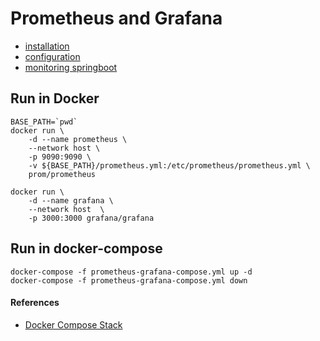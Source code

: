 # Prometheus and Grafana 

* [installation](https://prometheus.io/docs/prometheus/latest/installation/)
* [configuration](https://prometheus.io/docs/prometheus/latest/configuration/configuration/)  
* [monitoring springboot](https://stackabuse.com/monitoring-spring-boot-apps-with-micrometer-prometheus-and-grafana/)

## Run in Docker
```
BASE_PATH=`pwd`
docker run \
    -d --name prometheus \
    --network host \
    -p 9090:9090 \
    -v ${BASE_PATH}/prometheus.yml:/etc/prometheus/prometheus.yml \
    prom/prometheus
```

```
docker run \
    -d --name grafana \
    --network host  \
    -p 3000:3000 grafana/grafana
```

## Run in docker-compose
```
docker-compose -f prometheus-grafana-compose.yml up -d
docker-compose -f prometheus-grafana-compose.yml down
```

#### References
* [Docker Compose Stack](https://github.com/vegasbrianc/prometheus/blob/master/docker-compose.yml)
